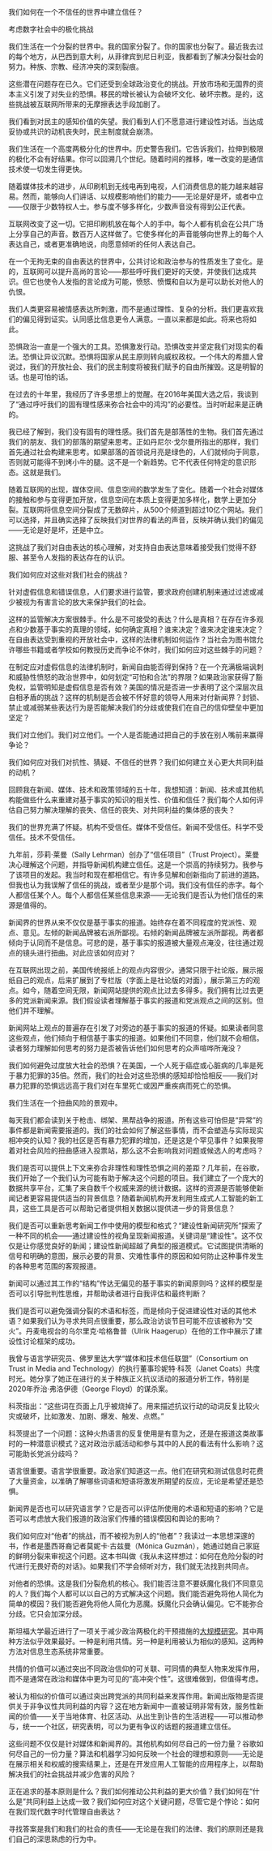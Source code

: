我们如何在一个不信任的世界中建立信任？

考虑数字社会中的极化挑战

我们生活在一个分裂的世界中。我的国家分裂了。你的国家也分裂了。最近我去过的每个地方，从巴西到意大利，从菲律宾到尼日利亚，我都看到了解决分裂社会的努力。种族、宗教、经济冲突的深刻裂痕。

这些潜在问题存在已久。它们还受到全球政治变化的挑战。开放市场和无国界的资本主义引发了对失业的恐惧。移民的增长被认为会破坏文化、破坏宗教。是的，这些挑战被互联网所带来的无摩擦表达手段加剧了。

我们看到对民主的感知价值的失望。我们看到人们不愿意进行建设性对话。当达成妥协或共识的动机丧失时，民主制度就会崩溃。

我们生活在一个高度两极分化的世界中。历史警告我们。它告诉我们，拉伸到极限的极化不会有好结果。你可以回溯几个世纪。随着时间的推移，唯一改变的是通信技术使一切发生得更快。

随着媒体技术的进步，从印刷机到无线电再到电视，人们消费信息的能力越来越容易。然而，能够向人们讲话、以规模影响他们的能力——无论是好是坏，或者中立——仅限于少数特权人士。参与度不够多样化，少数声音没有得到公正代表。

互联网改变了这一切。它把印刷机放在每个人的手中。每个人都有机会在公共广场上分享自己的声音。数百万人这样做了。它使多样化的声音能够向世界上的每个人表达自己，或者更准确地说，向愿意倾听的任何人表达自己。

在一个无拘无束的自由表达的世界中，公共讨论和政治参与的性质发生了变化。是的，互联网可以提升高尚的言论——那些呼吁我们更好的天使，并使我们达成共识。但它也使令人发指的言论成为可能，愤怒、愤慨和自以为是可以助长对他人的仇恨。

我们人类更容易被情感表达所刺激，而不是通过理性、复杂的分析。我们更喜欢我们的偏见得到证实。认同感比信息更令人满意。一直以来都是如此。将来也将如此。

恐惧政治一直是一个强大的工具。恐惧激发行动。恐惧改变并坚定我们对现实的看法。恐惧让异议沉默。恐惧将国家从民主原则转向威权政权。一个伟大的希腊人曾说过，我们的开放社会、我们的民主制度将被我们赋予的自由所摧毁。这是明智的话。也是可怕的话。

在过去的十年里，我经历了许多思想上的觉醒。在2016年美国大选之后，我谈到了“通过呼吁我们的固有理性感来弥合社会中的鸿沟”的必要性。当时听起来是正确的。

我已经了解到，我们没有固有的理性感。我们首先是部落性的生物。我们首先通过我们的朋友、我们的部落的期望来思考。正如丹尼尔·戈尔曼所指出的那样，我们首先通过社会构建来思考。如果部落的首领说月亮是绿色的，人们就倾向于同意，否则就可能得不到烤小牛的腿。这不是一个新趋势。它不代表任何特定的意识形态。这就是我们。

随着互联网的出现，媒体空间、信息空间的数学发生了变化。随着一个社会对媒体的接触和参与变得更加开放，信息空间在本质上变得更加多样化，数学上更加分裂。互联网将信息空间分裂成了无数碎片，从500个频道到超过10亿个网站。我们可以选择，并且确实选择了反映我们对世界的看法的声音，反映并确认我们的偏见——无论是好是坏，还是中立。

这挑战了我们对自由表达的核心理解，对支持自由表达意味着接受我们觉得不舒服、甚至令人发指的表达存在的认识。

我们如何应对这些对我们社会的挑战？

针对虚假信息和错误信息，人们要求进行监管，要求政府创建机制来通过过滤或减少被视为有害言论的放大来保护我们的社会。

这样的监管解决方案很棘手。什么是不可接受的表达？什么是真相？在存在许多观点和少数基于事实的真理的领域，如何确定真相？谁来决定？谁来决定谁来决定？在自由表达受到重视的开放社会中，这样的法律机制如何运作？当社会为图书馆允许哪些书籍或者学校如何教授历史而争论不休时，我们如何应对这些棘手的问题？

在制定应对虚假信息的法律机制时，新闻自由能否得到保持？在一个充满极端讽刺和威胁性愤怒的政治世界中，如何划定“可怕和合法”的界限？如果政治家获得了豁免权，监管明知是虚假信息是否有效？美国的情况是否进一步表明了这个深层次且自相矛盾的挑战？这样的机制是否会被不怀好意的领导人用来对付新闻界？封锁、禁止或减弱某些表达行为是否能解决我们的分歧或使我们在自己的信仰壁垒中更加坚定？

我们对立他们。我们对立他们。一个人是否能通过把自己的手放在别人嘴前来赢得争论？

我们如何应对我们对抗性、猜疑、不信任的世界？我们如何建立关心更大共同利益的动机？

回顾我在新闻、媒体、技术和政策领域的五十年，我想知道：新闻、技术或其他机构能做些什么来重建对基于事实的知识的相关性、价值和信任？我们每个人如何评估自己努力解决理解的丧失、信任的丧失、对共同利益的集体感的丧失？

我们的世界充满了怀疑。机构不受信任。媒体不受信任。新闻不受信任。科学不受信任。技术不受信任。

九年前，莎莉·莱曼（Sally Lehrman）创办了“信任项目”（Trust Project）。莱曼决心理解这个问题，并指导新闻机构建立信任。这是一个崇高的持续努力。我参与了该项目的发起。我当时和现在都相信它。有许多见解和创新指向了前进的道路。但我也认为我误解了信任的挑战，或者至少是那个词。我们没有信任的赤字。每个人都信任某个人。每个人都信任某些信息来源——无论我们是否认为他们信任的来源是值得的。

新闻界的世界从来不仅仅是基于事实的报道。始终存在着不同程度的党派性、观点、意见。左倾的新闻品牌被右派所鄙视。右倾的新闻品牌被左派所鄙视。两者都倾向于认同而不是信息。可悲的是，基于事实的报道被大量观点淹没，往往通过观点的镜头进行扭曲。对此应该如何应对？

在互联网出现之前，美国传统报纸上的观点内容很少。通常只限于社论版，展示报纸自己的观点，后来扩展到了专栏版（字面上是社论版的对面），展示第三方的观点。如今，随着空间无限，新闻网站提供的观点比过去多得多。我们拥有比过去更多的党派新闻来源。我们假设读者理解基于事实的报道和党派观点之间的区别。但他们并不理解。

新闻网站上观点的普遍存在引发了对旁边的基于事实的报道的怀疑。如果读者同意这些观点，他们倾向于相信基于事实的报道。如果他们不同意，他们就不会相信。读者努力理解如何思考的努力是否被告诉他们如何思考的众声喧哗所淹没？

我们如何避免过度放大社会的恐惧？在美国，一个人死于癌症或心脏病的几率是死于暴力犯罪的35倍。然而，我们的社会对这些恐惧的感知却恰恰相反——我们对暴力犯罪的恐惧远远高于我们对在车里死亡或因严重疾病而死亡的恐惧。

我们生活在一个扭曲风险的景观中。

每天我们都会读到关于枪击、绑架、黑帮战争的报道。所有这些可怕但是“异常”的事件都是新闻需要报道的。我们的社会如何了解这些事情，而不会塑造与实际现实相冲突的认知？我的社区是否有暴力犯罪的增加，还是这是个罕见事件？如果我带着对社会风险的扭曲感进入投票站，那么这不会影响我对问题或候选人的考虑吗？

我们是否可以提供上下文来弥合非理性和理性恐惧之间的差距？几年前，在谷歌，我们开始了一个我们认为可能有助于解决这个问题的项目。我们建立了一个庞大的数据共享平台，汇集了来自数千个权威来源的统计数据。这样的资源是否能够使新闻记者更容易提供适当的背景信息？随着新闻机构开发利用生成式人工智能的新工具，这些工具是否可以帮助记者提供相关数据以提供进一步的背景信息？

我们是否可以重新思考新闻工作中使用的模型和格式？“建设性新闻研究所”探索了一种不同的机会——通过建设性的视角呈现新闻报道。关键词是“建设性”。这不仅仅是让你感觉良好的新闻；建设性新闻超越了典型的报道模式。它试图提供清晰的信号和明确的意图，展示必要的背景、灾难性事件的原因和如何防止这种事件发生的各种思考范围的客观报道。

新闻可以通过其工作的“结构”传达无偏见的基于事实的新闻原则吗？这样的模型是否可以引导批判性思维，并帮助读者进行自我评估和最终判断？

我们是否可以避免强调分裂的术语和标签，而是倾向于促进建设性对话的其他术语？如果我们认为寻求共同点很重要，那么政治访谈节目可能不应该被称为“交火”。丹麦电视台的乌尔里克·哈格鲁普（Ulrik Haagerup）在他的工作中展示了建设性讨论框架的成功。

我曾与语言学研究员、佛罗里达大学“媒体和技术信任联盟”（Consortium on Trust in Media and Technology）的执行董事珍妮特·科茨（Janet Coats）共度时光。她分享了她正在进行的关于种族正义抗议活动的报道分析工作，特别是2020年乔治·弗洛伊德（George Floyd）的谋杀案。

科茨指出：“这些词在页面上几乎被烧掉了。用来描述抗议行动的动词反复比较火灾或破坏，比如激发、加剧、爆发、触发、点燃。”

科茨提出了一个问题：这种火热语言的反复使用是有意为之，还是在报道这类故事时的一种潜意识模式？这对政治示威活动和参与其中的人民的看法有什么影响？这可能助长党派分歧吗？

语言很重要。语言学很重要。政治家们知道这一点。他们在研究和测试信息时花费了大量资金，以准确了解哪些词语和短语将激发所期望的反应，无论是希望还是恐惧。

新闻界是否也可以研究语言学？它是否可以评估所使用的术语和短语的影响？它是否可以考虑放大我们报道的政治家们传播的错误模因和舆论的影响？

我们如何应对“他者”的挑战，而不被视为别人的“他者”？我读过一本思想深邃的书，作者是墨西哥裔记者莫妮卡·古兹曼（Mónica Guzmán），她通过她自己家庭的鲜明分裂来审视这个问题。这本书叫做《我从未这样想过：如何在危险分裂的时代进行无畏好奇的对话》。如果我们不学会倾听对方，我们就无法找到共同点。

对他者的恐惧。这是我们分裂危机的核心。我们能否注意不要妖魔化我们不同意见的人？我们每个人都可以以自己的方式解决这个问题。我们能否避免将他人简化为简单的模因？我们能否避免将他人简化为恶魔。妖魔化只会确认偏见。它不能弥合分歧。它只会加深分歧。

斯坦福大学最近进行了一项关于减少政治两极化的干预措施的[大规模研究](https://www.strengtheningdemocracychallenge.org/paper)。其中两种方法似乎效果最好。一种是利用共情。另一种是利用被认为相似的感知。这两种方法对信息生态系统非常重要。

共情的价值可以通过突出不同政治信仰的可关联、可同情的典型人物来发挥作用，而不是通常在政治和媒体中更为可见的“高冲突个性”。这很难做到，但值得考虑。

被认为相似的价值可以通过突出跨党派的共同利益来发挥作用。新闻出版物是否提供关于非争议性共同利益的内容？这在地方新闻中一直被证明非常有效，服务性新闻的价值——关于当地体育、社区活动、从出生到讣告的生活进程——可以推动参与，统一一个社区，研究表明，可以为更有争议的话题的报道建立信任。

这些问题不仅仅是针对媒体和新闻界的。其他机构如何尽自己的一份力量？谷歌如何尽自己的一份力量？算法和机器学习如何反映一个社会的理想和原则——无论是在展示相关和权威的搜索结果上，还是在开发应用人工智能的应用程序上，以帮助解决我们的社会挑战并减少危害的风险？

正在追求的基本原则是什么？我们如何推动公共利益的更大价值？我们如何在“什么是”共同利益上达成一致？我们如何应对这个关键问题，尽管它是个悖论：如何在我们现代数字时代管理自由表达？

寻找答案是我们和我们的社会的责任——无论是在我们的法律、我们的原则还是我们自己的深思熟虑的行为中。